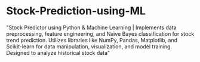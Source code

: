 # Stock-Prediction-using-ML
"Stock Predictor using Python &amp; Machine Learning | Implements data preprocessing, feature engineering, and Naïve Bayes classification for stock trend prediction. Utilizes libraries like NumPy, Pandas, Matplotlib, and Scikit-learn for data manipulation, visualization, and model training. Designed to analyze historical stock data"
